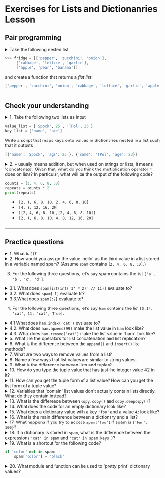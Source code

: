 # Exercises for Lists and Dictionanries Lesson #

## Pair programming ##


</details>

<details>

<summary>Take the following nested list 

```py
>>> fridge = [['pepper', 'zucchini', 'onion'],
     ['cabbage', 'lettuce', 'garlic'],
     ['apple', 'pear', 'banana']]
```

and create a function that returns a _flat list_:

```py
['pepper', 'zucchini', 'onion', 'cabbage', 'lettuce', 'garlic', 'apple', 'pear', 'banana']
```

</summary>

_Answer_

```py
def flatten(lst):
    """
    Flatten list

    Input:
        - lst, a nested list (one level of nesting only)
    """
    flat_list = list()
    for sublst in lst:
        for item in sublst:
            flat_list.append(item)
    
    return flat_list

# OR with a list comprehension

def flatten(lst):
    return [item for sublst in lst for item in sublst]


fridge = [['pepper', 'zucchini', 'onion'],
     ['cabbage', 'lettuce', 'garlic'],
     ['apple', 'pear', 'banana']]

flat_fridge = flatten(fridge)
print(flat_fridge)
```

</details>

## Check your understanding ##

<details>
<summary>1. Take the following two lists as input

```py
value_list = ['Spock', 25 , 'TPol', 23 ]
key_list = ['name', 'age']
```

Write a script that maps keys onto values in dictionaries nested in a list such that it outputs

```py
[{'name': 'Spock', 'age': 25 }, {'name': 'TPol', 'age': 23}]
```
</summary>

_Answer_

```py
value_list = ['Spock', 25 , 'TPol', 23 ]
key_list = ['name', 'age']

n = len(value_list)
result = []
for i in range(0, n, 2):
    result.append({key_list[0]: value_list[i], key_list[1]: value_list[i+1]})

print(result)
```

</details>

<details>
<summary>2. <code>+</code> usually means addition, but when used on strings or lists, it means 'concatenate'. Given that, what do you think the multiplication operator <code>*</code> does on lists? In particular, what will be the output of the following code? 
  
```py
counts = [2, 4, 6, 8, 10]
repeats = counts * 2
print(repeats)
```

* `[2, 4, 6, 8, 10, 2, 4, 6, 8, 10]`
* `[4, 8, 12, 16, 20]`
* `[[2, 4, 6, 8, 10],[2, 4, 6, 8, 10]]`
* `[2, 4, 6, 8, 10, 4, 8, 12, 16, 20]`

</summary>

_Answer_

* `[2, 4, 6, 8, 10, 2, 4, 6, 8, 10]`

</details>

---

## Practice questions ##

<details>
<summary> 1. What is <code>[]</code>?

</summary>

_Answer_

An empty `list`. In Python square brackets are used to open and close a list object.

</details>


<details>
<summary> 2. How would you assign the value 'hello' as the third value in a list stored in a variable named spam? (Assume <code>spam</code> contains <code>[2, 4, 6, 8, 10]</code>.)</summary>

_Answer_

`spam[2] = 'hello'` 

</details>


3. For the following three questions, let’s say spam contains the list `['a', 'b', 'c', 'd']`.

<details>
  <summary> 3.1. What does <code>spam[int(int('3' * 2)` // 11)]</code> evaluate to?</summary>

_Answer_

`'d'`

</details>


<details>
  <summary> 3.2. What does <code>spam[-1]</code> evaluate to? </summary>

_Answer_

`'d'`

</details>

<details>
  <summary> 3.3.What does <code>spam[:2]</code> evaluate to? </summary>

_Answer_

`['a', 'b']`

</details>



4. For the following three questions, let’s say `ham` contains the list
`[3.14, 'cat', 11, 'cat', True]`.

</details>

<details>
  <summary> 4.1 What does <code>ham.index('cat')</code> evaluate to? </summary>

_Answer_

`1`, The `index()` method returns the first index of the specified element in the list. Use optional `start` and `end` parameters in `list.index(element, start, end)` to search from and up to specific index.

</details>


<details>
  <summary> 4.2. What does <code>ham.append(99)</code> make the list value in <code>ham</code> look like? </summary>

_Answer_

`[3.14, 'cat', 11, 'cat', True, 99]`, the `.append()` method adds a single item to the existing list. It doesn't return a new list of items but will modify the original list by adding the item to the end of the list.

</details>

<details>
  <summary> 4.3. What does <code>ham.remove('cat')</code> make the list value in `ham` look like? </summary>

_Answer_

`[3.14, 11, 'cat', True]`, the `remove()` method takes a single element as an argument and removes it from the list. If the element doesn't exist, it throws `ValueError`.

</details>

<details>
  <summary> 5. What are the operators for list concatenation and list replication?
 </summary>

_Answer_

*  `+` concatenation
* `*` replication

(similar to string concatenation and replication)

</details>

<details>
  <summary> 6. What is the difference between the <code>append()</code> and <code>insert()</code> list methods? </summary>

_Answer_

The `insert(i, elem)` method adds item `elem` to a list at a specific position `i` in a list, while `append(elem)` adds an item `elem` to the end of the list.

</details>


<details>
  <summary> 7. What are two ways to remove values from a list? </summary>

_Answer_

* `mylist.remove(elem)`
* `del mylist[i]` 

and 

* `mylist.pop(i)`, removes value by index i and return value
* `mylist.clear()`, removes all values from list

</details>

<details>
  <summary>8. Name a few ways that list values are similar to string values. </summary>

_Answer_

both data types are sequential data types, so

* they are ordered in a defined sequence
* the elements can be accessed via indices
* the meaning of `+` and `*` is the same (concatenation and replication)

</details>


<details>
  <summary> 9. What is the difference between lists and tuples? </summary>

_Answer_

The `list` data type is a mutable object, while the `tuple` is an immutable and fixed size object. This difference means that Python must allocate an extra memory block to extend the list obect when created, which makes lists less memory efficient than tuples. 

</details>

<details>
  <summary>10. How do you type the tuple value that has just the integer value 42 in it? </summary>

_Answer_

`(42)`

</details>

<details>
  <summary> 11. How can you get the tuple form of a list value? How can you get the list form of a tuple value? </summary>

_Answer_

`tuple(mylist)` and `list(mytuple)`

</details>

<details>
  <summary> 12. Variables that 'contain' list values don't actually 
  contain lists directly. What do they contain instead? </summary>

_Answer_

References to objects in memory. When the '=' operator is used to copy a mutable object, it does not create a new object, it only creates a new variable that share reference to the original object.

</details>

<details>
  <summary>13. What is the difference between <code>copy.copy()</code> and <code>copy.deepcopy()</code>? </summary>

_Answer_

shallow copy (`copy()`): will create new and independent object with same content
deep copy (`deepcopy()`): creates a new object and recursively adds the copies of nested objects present in the original elements.

</details>


<details>
  <summary> 14. What does the code for an empty dictionary look like? </summary>

_Answer_

`{}`

</details>


<details>
  <summary> 15. What does a dictionary value with a key <code>'foo'</code> and a value <code>42</code> look like? </summary>

_Answer_

`{'foo': 42}`

</details>

<details>
  <summary> 16. What is the main difference between a dictionary and a list?
 </summary>

_Answer_

Both are collections, but the `list` data type is an ordered sequence of elements, while the `dict` data type is an unordered set. The `dict` elements therefore are accessed via keys, while the 'list' elements via position (index).  

</details>


<details>
  <summary> 17. What happens if you try to access <code>spam['foo']</code> if spam is <code>{'bar': 100}</code>?
 </summary>

_Answer_

The Python interpreter returns a `KeyError`

</details>


<details>
  <summary> 18. If a dictionary is stored in <code>spam</code>, what is the difference between the expressions <code>'cat' in spam</code> and <code>'cat' in spam.keys()</code>?
 </summary>

_Answer_

They are equivalent in Python 3, they both the the existence of a key in dictionary, but the pattern `key in dict` is (historically) more correct.

</details>

<details>
<summary> 19. What is a shortcut for the following code? 

```py
if 'color' not in spam:
    spam['color'] = 'black'
```
</summary>

_Answer_

use the `setdefault(key, value)` method, `spam.setdefault('color', 'black')`

</details>

<details>
  <summary> 20. What module and function can be used to 'pretty print'
dictionary values?
 </summary>

_Answer_

`pprint`

</details>
